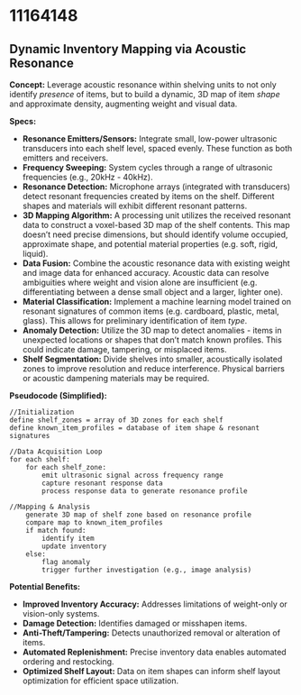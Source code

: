 # 11164148

## Dynamic Inventory Mapping via Acoustic Resonance

**Concept:** Leverage acoustic resonance within shelving units to not only identify *presence* of items, but to build a dynamic, 3D map of item *shape* and approximate density, augmenting weight and visual data.

**Specs:**

*   **Resonance Emitters/Sensors:** Integrate small, low-power ultrasonic transducers into each shelf level, spaced evenly. These function as both emitters and receivers.
*   **Frequency Sweeping:** System cycles through a range of ultrasonic frequencies (e.g., 20kHz - 40kHz).
*   **Resonance Detection:**  Microphone arrays (integrated with transducers) detect resonant frequencies created by items on the shelf.  Different shapes and materials will exhibit different resonant patterns.
*   **3D Mapping Algorithm:**  A processing unit utilizes the received resonant data to construct a voxel-based 3D map of the shelf contents. This map doesn’t need precise dimensions, but should identify volume occupied, approximate shape, and potential material properties (e.g. soft, rigid, liquid).
*   **Data Fusion:**  Combine the acoustic resonance data with existing weight and image data for enhanced accuracy. Acoustic data can resolve ambiguities where weight and vision alone are insufficient (e.g. differentiating between a dense small object and a larger, lighter one).
*   **Material Classification:** Implement a machine learning model trained on resonant signatures of common items (e.g. cardboard, plastic, metal, glass). This allows for preliminary identification of item *type*.
*   **Anomaly Detection:** Utilize the 3D map to detect anomalies - items in unexpected locations or shapes that don’t match known profiles. This could indicate damage, tampering, or misplaced items.
*   **Shelf Segmentation:**  Divide shelves into smaller, acoustically isolated zones to improve resolution and reduce interference.  Physical barriers or acoustic dampening materials may be required.

**Pseudocode (Simplified):**

```
//Initialization
define shelf_zones = array of 3D zones for each shelf
define known_item_profiles = database of item shape & resonant signatures

//Data Acquisition Loop
for each shelf:
    for each shelf_zone:
        emit ultrasonic signal across frequency range
        capture resonant response data
        process response data to generate resonance profile

//Mapping & Analysis
    generate 3D map of shelf zone based on resonance profile
    compare map to known_item_profiles
    if match found:
        identify item
        update inventory
    else:
        flag anomaly
        trigger further investigation (e.g., image analysis)
```

**Potential Benefits:**

*   **Improved Inventory Accuracy:**  Addresses limitations of weight-only or vision-only systems.
*   **Damage Detection:**  Identifies damaged or misshapen items.
*   **Anti-Theft/Tampering:**  Detects unauthorized removal or alteration of items.
*   **Automated Replenishment:**  Precise inventory data enables automated ordering and restocking.
*   **Optimized Shelf Layout:** Data on item shapes can inform shelf layout optimization for efficient space utilization.